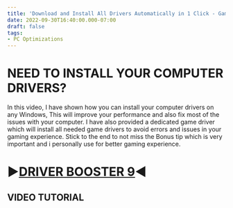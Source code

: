 ```yaml
---
title: 'Download and Install All Drivers Automatically in 1 Click - Gaming/Performance'
date: 2022-09-30T16:40:00.000-07:00
draft: false
tags: 
- PC Optimizations
---
```




NEED TO INSTALL YOUR COMPUTER DRIVERS?
======================================

In this video, I have shown how you can install your computer drivers on any Windows, This will improve your performance and also fix most of the issues with your computer. I have also provided a dedicated game driver which will install all needed game drivers to avoid errors and issues in your gaming experience. Stick to the end to not miss the Bonus tip which is very important and i personally use for better gaming experience.

  

▶[DRIVER BOOSTER 9](https://www.mediafire.com/file/mnflya8p2uhkx6r/GB_DriverBooster.zip/file)◀
==============================================================================================

VIDEO TUTORIAL
--------------